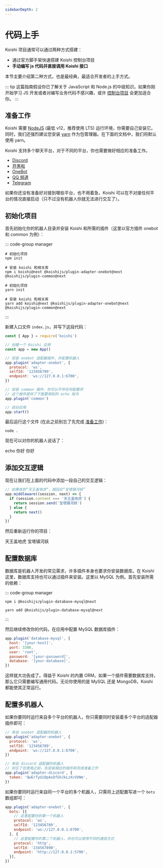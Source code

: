 ```yaml
---
sidebarDepth: 2
---
```


# 代码上手

Koishi 项目通常可以通过两种方式搭建：

- 通过官方脚手架快速搭建 Koishi 控制台项目
- **手动编写 js 代码并直接调用 Koishi 接口**

本节主要介绍第二种方式，也是最经典，最适合开发者的上手方式。

::: tip
这篇指南假设你已了解关于 JavaScript 和 Node.js 的中级知识。如果你刚开始学习 JS 开发或者对编写业务代码不感兴趣，或许 [控制台项目](./console.md) 会更加适合你。
:::

## 准备工作

Koishi 需要 [NodeJS](https://nodejs.org/) (最低 v12，推荐使用 LTS) 运行环境，你需要自己安装它。同时，我们还强烈建议您安装 [yarn](https://classic.yarnpkg.com/lang/en/) 作为包管理器。在下面的文档中，我们将默认使用 yarn。

Koishi 支持多个聊天平台，对于不同的平台，你也需要做好相应的准备工作。

- [Discord](../../plugins/adapter/discord.md)
- [开黑啦](../../plugins/adapter/kaiheila.md)
- [OneBot](../../plugins/adapter/onebot.md)
- [QQ 频道](../../plugins/adapter/qqguild.md)
- [Telegram](../../plugins/adapter/telegram.md)

如果你还没有准备好对接到哪些平台，也不用着急，Koishi 可以在不对接任何平台的情况直接启动（只不过没有机器人你就无法进行交互了）。

## 初始化项目

首先初始化你的机器人目录并安装 Koishi 和所需的插件（这里以官方插件 onebot 和 common 为例）：

::: code-group manager
```npm
# 初始化项目
npm init

# 安装 koishi 和相关库
npm i koishi@next @koishijs/plugin-adapter-onebot@next @koishijs/plugin-common@next
```
```yarn
# 初始化项目
yarn init

# 安装 koishi 和相关库
yarn add koishi@next @koishijs/plugin-adapter-onebot@next @koishijs/plugin-common@next
```
:::

新建入口文件 `index.js`，并写下这段代码：

```js index.js
const { App } = require('koishi')

// 创建一个 Koishi 应用
const app = new App()

// 安装 onebot 适配器插件，并配置机器人
app.plugin('adapter-onebot', {
  protocol: 'ws',
  selfId: '123456789',
  endpoint: 'ws://127.0.0.1:6700',
})

// 安装 common 插件，你可以不传任何配置项
// 这个插件提供了下面要用到的 echo 指令
app.plugin('common')

// 启动应用
app.start()
```

最后运行这个文件 (在此之前别忘了先完成 [准备工作](#准备工作))：

```cli
node .
```

现在可以对你的机器人说话了：

<panel-view title="聊天记录">
<chat-message nickname="Alice" color="#cc0066">echo 你好</chat-message>
<chat-message nickname="Koishi" avatar="/koishi.png">你好</chat-message>
</panel-view>

## 添加交互逻辑

现在让我们在上面的代码中添加一段自己的交互逻辑：

```js index.js
// 如果收到“天王盖地虎”，就回应“宝塔镇河妖”
app.middleware((session, next) => {
  if (session.content === '天王盖地虎') {
    return session.send('宝塔镇河妖')
  } else {
    return next()
  }
})
```

然后重新运行你的项目：

<panel-view title="聊天记录">
<chat-message nickname="Alice" color="#cc0066">天王盖地虎</chat-message>
<chat-message nickname="Koishi" avatar="/koishi.png">宝塔镇河妖</chat-message>
</panel-view>

## 配置数据库

数据库是机器人开发的常见需求，许多插件本身也要求你安装数据库。在 Koishi 这里，数据库支持也可以通过插件来安装。这里以 MySQL 为例。首先安装所需的依赖：

::: code-group manager
```npm
npm i @koishijs/plugin-database-mysql@next
```
```yarn
yarn add @koishijs/plugin-database-mysql@next
```
:::

然后继续修改你的代码，在应用中配置 MySQL 数据库插件：

```js index.js
app.plugin('database-mysql', {
  host: '[your-host]',
  port: 3306,
  user: 'root',
  password: '[your-password]',
  database: '[your-database]',
})
```

这样就大功告成了。得益于 Koishi 的内置 ORM，如果一个插件需要数据库支持，那么它只需要编写通用代码。无论你使用的是 MySQL 还是 MongoDB，Koishi 都能使其正常运行。

## 配置多机器人

如果你要同时运行来自多个平台的机器人，你只需要同时安装着多个平台的适配器插件即可：

```js index.js
// 来自 onebot 适配器的机器人
app.plugin('adapter-onebot', {
  protocol: 'ws',
  selfId: '123456789',
  endpoint: 'ws://127.0.0.1:6700',
})

// 来自 discord 适配器的机器人
// 别忘了在使用之前，先安装相应的插件和完成准备工作
app.plugin('adapter-discord', {
  token: 'QwErTyUiOpAsDfGhJkLzXcVbNm',
})
```

如果你要同时运行来自同一个平台的多个机器人，只需将上述配置写进一个 `bots` 数组即可：

```js index.js
app.plugin('adapter-onebot', {
  bots: [{
    // 这里配置你的第一个机器人
    protocol: 'ws',
    selfId: '123456789',
    endpoint: 'ws://127.0.0.1:6700',
  }, {
    // 这里配置你的第二个机器人，你也可以使用不同的通信方式
    protocol: 'http',
    selfId: '234567890',
    endpoint: 'http://127.0.0.1:5700',
  }],
})
```
